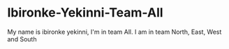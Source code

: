 # Ibironke-Yekinni-Team-All
My name is ibironke yekinni, I'm in team All.
I am in team North, East, West and South
